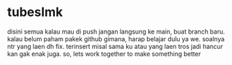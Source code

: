 # tubesImk
disini semua kalau mau di push jangan langsung ke main, buat branch baru. kalau belum paham pakek github gimana, harap belajar dulu ya we. soalnya ntr yang laen dh fix. terinsert misal sama ku atau yang laen tros jadi hancur kan gak enak juga. so, lets work together to make something better
